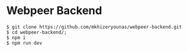 # Webpeer Backend

```
$ git clone https://github.com/mkhizeryounas/webpeer-backend.git
$ cd webpeer-backend/; 
$ npm i
$ npm run dev
```
